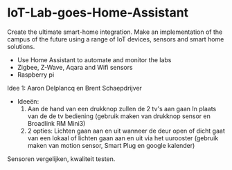 # IoT-Lab-goes-Home-Assistant
Create the ultimate smart-home integration.
Make an implementation of the campus of the future using a range of IoT devices, sensors and smart home solutions.

- Use Home Assistant to automate and monitor the labs
- Zigbee, Z-Wave, Aqara and Wifi sensors
- Raspberry pi

Idee 1: Aaron Delplancq en Brent Schaepdrijver


- Ideeën:
    1) Aan de hand van een drukknop zullen de 2 tv's aan gaan In plaats van de de tv bediening (gebruik maken van drukknop sensor en Broadlink RM Mini3)
    2) 2 opties: Lichten gaan aan en uit wanneer de deur open of dicht gaat van een lokaal of lichten gaan aan en uit via het uurooster (gebruik maken van motion sensor, Smart Plug en google kalender)



Sensoren vergelijken, kwaliteit testen.
